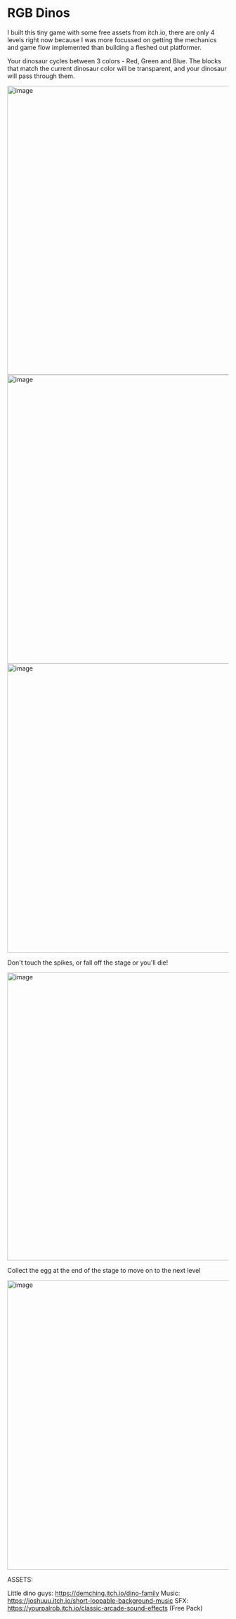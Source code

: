 # RGB Dinos

I built this tiny game with some free assets from itch.io, there are only 4 levels right now because I was more focussed on getting the mechanics and game flow implemented than building a fleshed out platformer.

Your dinosaur cycles between 3 colors - Red, Green and Blue. The blocks that match the current dinosaur color will be transparent, and your dinosaur will pass through them.

<img width="1163" height="657" alt="image" src="https://github.com/user-attachments/assets/e781373b-eea8-4975-a166-1cb2b71c521e" />
<img width="1161" height="657" alt="image" src="https://github.com/user-attachments/assets/6a0cc252-7a09-40f7-8210-13dde845f219" />
<img width="1162" height="657" alt="image" src="https://github.com/user-attachments/assets/54e54a04-7160-442a-bc78-34cde9d336db" />

Don't touch the spikes, or fall off the stage or you'll die!

<img width="1162" height="655" alt="image" src="https://github.com/user-attachments/assets/04d31f33-6cac-4b08-8ada-2b5d34780b71" />

Collect the egg at the end of the stage to move on to the next level

<img width="1162" height="658" alt="image" src="https://github.com/user-attachments/assets/f0470fa2-6428-4b07-a297-ee0dd83a8b64" />

ASSETS:

Little dino guys: https://demching.itch.io/dino-family
Music: https://joshuuu.itch.io/short-loopable-background-music
SFX: https://yourpalrob.itch.io/classic-arcade-sound-effects (Free Pack)

